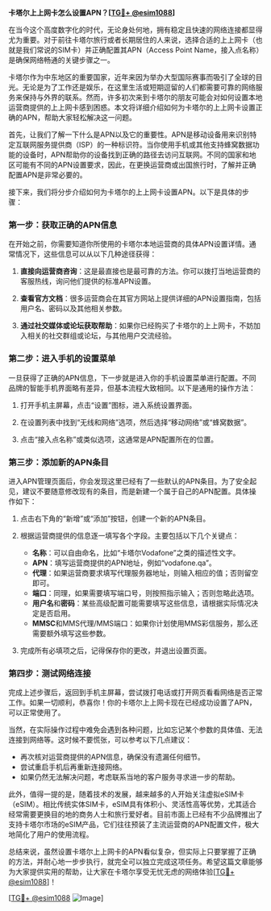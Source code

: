 **卡塔尔上上网卡怎么设置APN？[[TG💪+ @esim1088](https://t.me/s/esim1088)]**

在当今这个高度数字化的时代，无论身处何地，拥有稳定且快速的网络连接都显得尤为重要。对于前往卡塔尔旅行或者长期居住的人来说，选择合适的上上网卡（也就是我们常说的SIM卡）并正确配置其APN（Access Point Name，接入点名称）是确保网络畅通的关键步骤之一。

卡塔尔作为中东地区的重要国家，近年来因为举办大型国际赛事而吸引了全球的目光。无论是为了工作还是娱乐，在这里生活或短期逗留的人们都需要可靠的网络服务来保持与外界的联系。然而，许多初次来到卡塔尔的朋友可能会对如何设置本地运营商提供的上上网卡感到困惑。本文将详细介绍如何为卡塔尔的上上网卡设置正确的APN，帮助大家轻松解决这一问题。

首先，让我们了解一下什么是APN以及它的重要性。APN是移动设备用来识别特定互联网服务提供商（ISP）的一种标识符。当你使用手机或其他支持蜂窝数据功能的设备时，APN帮助你的设备找到正确的路径去访问互联网。不同的国家和地区可能有不同的APN设置要求，因此，在更换运营商或出国旅行时，了解并正确配置APN是非常必要的。

接下来，我们将分步介绍如何为卡塔尔的上上网卡设置APN。以下是具体的步骤：

### 第一步：获取正确的APN信息

在开始之前，你需要知道你所使用的卡塔尔本地运营商的具体APN设置详情。通常情况下，这些信息可以从以下几种途径获得：

1. **直接向运营商咨询**：这是最直接也是最可靠的方法。你可以拨打当地运营商的客服热线，询问他们提供的标准APN设置。
   
2. **查看官方文档**：很多运营商会在其官方网站上提供详细的APN设置指南，包括用户名、密码以及其他相关参数。

3. **通过社交媒体或论坛获取帮助**：如果你已经购买了卡塔尔的上上网卡，不妨加入相关的社交群组或论坛，与其他用户交流经验。

### 第二步：进入手机的设置菜单

一旦获得了正确的APN信息，下一步就是进入你的手机设置菜单进行配置。不同品牌的智能手机界面略有差异，但基本流程大致相同。以下是通用的操作方法：

1. 打开手机主屏幕，点击“设置”图标，进入系统设置界面。
   
2. 在设置列表中找到“无线和网络”选项，然后选择“移动网络”或“蜂窝数据”。

3. 点击“接入点名称”或类似选项，这通常是APN配置所在的位置。

### 第三步：添加新的APN条目

进入APN管理页面后，你会发现这里已经有了一些默认的APN条目。为了安全起见，建议不要随意修改现有的条目，而是新建一个属于自己的APN配置。具体操作如下：

1. 点击右下角的“新增”或“添加”按钮，创建一个新的APN条目。

2. 根据运营商提供的信息逐一填写各个字段。主要包括以下几个关键点：
   - **名称**：可以自由命名，比如“卡塔尔Vodafone”之类的描述性文字。
   - **APN**：填写运营商提供的APN地址，例如“vodafone.qa”。
   - **代理**：如果运营商要求填写代理服务器地址，则输入相应的值；否则留空即可。
   - **端口**：同理，如果需要填写端口号，则按照指示输入；否则忽略此选项。
   - **用户名**和**密码**：某些高级配置可能需要填写这些信息，请根据实际情况决定是否启用。
   - **MMSC**和MMS代理/MMS端口：如果你计划使用MMS彩信服务，那么还需要额外填写这些参数。

3. 完成所有必填项之后，记得保存你的更改，并退出设置页面。

### 第四步：测试网络连接

完成上述步骤后，返回到手机主屏幕，尝试拨打电话或打开网页看看网络是否正常工作。如果一切顺利，恭喜你！你的卡塔尔上上网卡现在已经成功设置了APN，可以正常使用了。

当然，在实际操作过程中难免会遇到各种问题，比如忘记某个参数的具体值、无法连接到网络等。这时候不要慌张，可以参考以下几点建议：

- 再次核对运营商提供的APN信息，确保没有遗漏任何细节。
- 尝试重启手机后再重新连接网络。
- 如果仍然无法解决问题，考虑联系当地的客户服务寻求进一步的帮助。

此外，值得一提的是，随着技术的发展，越来越多的人开始关注虚拟eSIM卡（eSIM）。相比传统实体SIM卡，eSIM具有体积小、灵活性高等优势，尤其适合经常需要更换目的地的商务人士和旅行爱好者。目前市面上已经有不少品牌推出了支持卡塔尔市场的eSIM产品，它们往往预装了主流运营商的APN配置文件，极大地简化了用户的使用流程。

总结来说，虽然设置卡塔尔上上网卡的APN看似复杂，但实际上只要掌握了正确的方法，并耐心地一步步执行，就完全可以独立完成这项任务。希望这篇文章能够为大家提供实用的帮助，让大家在卡塔尔享受无忧无虑的网络体验[[TG💪+ @esim1088](https://t.me/s/esim1088)]！

[[TG💪+ @esim1088](https://t.me/s/esim1088) ![Image](https://i.postimg.cc/4NQfJmqS/Snipaste-2025-05-13-00-14-12.png)]